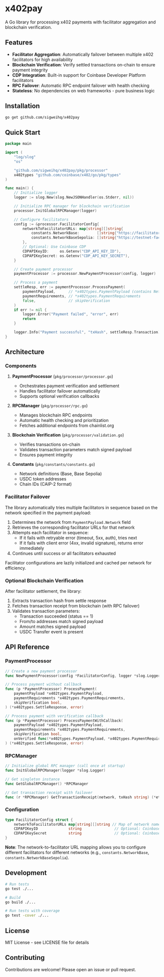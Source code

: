 # x402pay

A Go library for processing x402 payments with facilitator aggregation and blockchain verification.

## Features

- **Facilitator Aggregation**: Automatically failover between multiple x402 facilitators for high availability
- **Blockchain Verification**: Verify settled transactions on-chain to ensure payment integrity
- **CDP Integration**: Built-in support for Coinbase Developer Platform facilitators
- **RPC Failover**: Automatic RPC endpoint failover with health checking
- **Stateless**: No dependencies on web frameworks - pure business logic

## Installation

```bash
go get github.com/sigweihq/x402pay
```

## Quick Start

```go
package main

import (
    "log/slog"
    "os"

    "github.com/sigweihq/x402pay/pkg/processor"
    x402types "github.com/coinbase/x402/go/pkg/types"
)

func main() {
    // Initialize logger
    logger := slog.New(slog.NewJSONHandler(os.Stderr, nil))

    // Initialize RPC manager for blockchain verification
    processor.InitGlobalRPCManager(logger)

    // Configure facilitators
    config := &processor.FacilitatorConfig{
        networkToFacilitatorURLs: map[string][]string{
            constants.NetworkBase:        []string{"https://facilitator1.com"},
            constants.NetworkBaseSepolia: []string{"https://testnet-facilitator.com"},
        },
        // Optional: Use Coinbase CDP
        CDPAPIKeyID:     os.Getenv("CDP_API_KEY_ID"),
        CDPAPIKeySecret: os.Getenv("CDP_API_KEY_SECRET"),
    }

    // Create payment processor
    paymentProcessor := processor.NewPaymentProcessor(config, logger)

    // Process a payment
    settleResp, err := paymentProcessor.ProcessPayment(
        paymentPayload,      // *x402types.PaymentPayload (contains Network field)
        paymentRequirements, // *x402types.PaymentRequirements
        false,               // skipVerification
    )
    if err != nil {
        logger.Error("Payment failed", "error", err)
        return
    }

    logger.Info("Payment successful", "txHash", settleResp.Transaction)
}
```

## Architecture

### Components

1. **PaymentProcessor** (`pkg/processor/processor.go`)
   - Orchestrates payment verification and settlement
   - Handles facilitator failover automatically
   - Supports optional verification callbacks

2. **RPCManager** (`pkg/processor/rpc.go`)
   - Manages blockchain RPC endpoints
   - Automatic health checking and prioritization
   - Fetches additional endpoints from chainlist.org

3. **Blockchain Verification** (`pkg/processor/validation.go`)
   - Verifies transactions on-chain
   - Validates transaction parameters match signed payload
   - Ensures payment integrity

4. **Constants** (`pkg/constants/constants.go`)
   - Network definitions (Base, Base Sepolia)
   - USDC token addresses
   - Chain IDs (CAIP-2 format)

### Facilitator Failover

The library automatically tries multiple facilitators in sequence based on the network specified in the payment payload:

1. Determines the network from `PaymentPayload.Network` field
2. Retrieves the corresponding facilitator URLs for that network
3. Attempts each facilitator in sequence:
   - If it fails with retryable error (timeout, 5xx, auth), tries next
   - If it fails with client error (4xx, invalid signature), returns error immediately
4. Continues until success or all facilitators exhausted

Facilitator configurations are lazily initialized and cached per network for efficiency.

### Optional Blockchain Verification

After facilitator settlement, the library:

1. Extracts transaction hash from settle response
2. Fetches transaction receipt from blockchain (with RPC failover)
3. Validates transaction parameters:
   - Transaction succeeded (status == 1)
   - From/to addresses match signed payload
   - Amount matches signed payload
   - USDC Transfer event is present

## API Reference

### PaymentProcessor

```go
// Create a new payment processor
func NewPaymentProcessor(config *FacilitatorConfig, logger *slog.Logger) *PaymentProcessor

// Process payment without callback
func (p *PaymentProcessor) ProcessPayment(
    paymentPayload *x402types.PaymentPayload,
    paymentRequirements *x402types.PaymentRequirements,
    skipVerification bool,
) (*x402types.SettleResponse, error)

// Process payment with verification callback
func (p *PaymentProcessor) ProcessPaymentWithCallback(
    paymentPayload *x402types.PaymentPayload,
    paymentRequirements *x402types.PaymentRequirements,
    skipVerification bool,
    onVerified func(*x402types.PaymentPayload, *x402types.PaymentRequirements) error,
) (*x402types.SettleResponse, error)
```

### RPCManager

```go
// Initialize global RPC manager (call once at startup)
func InitGlobalRPCManager(logger *slog.Logger)

// Get singleton instance
func GetGlobalRPCManager() *RPCManager

// Get transaction receipt with failover
func (r *RPCManager) GetTransactionReceipt(network, txHash string) (*ethtypes.Receipt, error)
```

### Configuration

```go
type FacilitatorConfig struct {
    networkToFacilitatorURLs map[string][]string // Map of network names to facilitator URLs
    CDPAPIKeyID              string               // Optional: Coinbase CDP API key ID
    CDPAPIKeySecret          string               // Optional: Coinbase CDP API secret
}
```

**Note**: The network-to-facilitator URL mapping allows you to configure different facilitators for different networks (e.g., `constants.NetworkBase`, `constants.NetworkBaseSepolia`).

## Development

```bash
# Run tests
go test ./...

# Build
go build ./...

# Run tests with coverage
go test -cover ./...
```

## License

MIT License - see LICENSE file for details

## Contributing

Contributions are welcome! Please open an issue or pull request.
